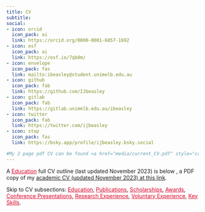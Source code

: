 ```yaml
---
title: CV
subtitle:  
social:
- icon: orcid
  icon_pack: ai
  link: https://orcid.org/0000-0001-6857-1692 
- icon: osf
  icon_pack: ai
  link: https://osf.io/7qb8m/
- icon: envelope
  icon_pack: fas
  link: mailto:ibeasley@student.unimelb.edu.au
- icon: github
  icon_pack: fab
  link: https://github.com/IJbeasley
- icon: gitlab
  icon_pack: fab
  link: https://gitlab.unimelb.edu.au/ibeasley
- icon: twitter
  icon_pack: fab
  link: https://twitter.com/ijbeasley
- icon: stop
  icon_pack: fas
  link: https://bsky.app/profile/ijbeasley.bsky.social

#My 2 page pdf CV can be found <a href="media/current_CV.pdf" style="color:#D90429"> here </a>, 
---
```

A <a href="#education" style="color:#D90429">Education</a> full CV outline (last updated November 2023) is below </a>, a PDF copy of my [academic CV (updated November 2023) at this link](https://docs.google.com/document/d/13CO5IZ7IKMwCNPenDHiIvh1DduCCygC82nXtTnm8i4g/export?format=pdf).

Skip to CV subsections: <a href="#education" style="color:#D90429">Education</a>, <a href="#publications" style="color:#D90429">Publications</a>, <a href="#scholarships" style="color:#D90429"> Scholarships</a>, <a href="#awards" style="color:#D90429">Awards</a>,  <a href="#talks" style="color:#D90429">Conference Presentations</a>, <a href="#research_experience" style="color:#D90429">Research Experience</a>, <a href="#vol_experience" style="color:#D90429">Voluntary Experience</a>, <a href="#cv_skills" style="color:#D90429">Key Skills</a>.